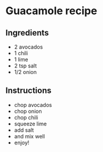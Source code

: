 # Guacamole recipe


## Ingredients

- 2 avocados
- 1 chili
- 1 lime
- 2 tsp salt
- 1/2 onion


## Instructions

- chop avocados
- chop onion
- chop chili
- squeeze lime
- add salt
- and mix well
- enjoy!
